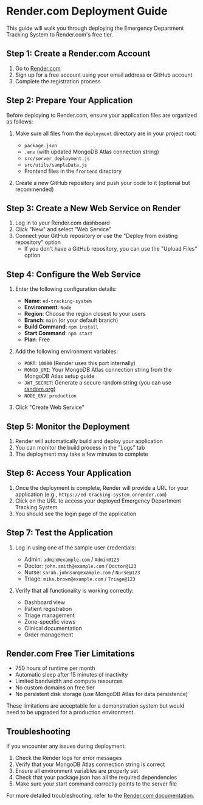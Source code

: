 # Render.com Deployment Guide

This guide will walk you through deploying the Emergency Department Tracking System to Render.com's free tier.

## Step 1: Create a Render.com Account

1. Go to [Render.com](https://render.com/)
2. Sign up for a free account using your email address or GitHub account
3. Complete the registration process

## Step 2: Prepare Your Application

Before deploying to Render.com, ensure your application files are organized as follows:

1. Make sure all files from the `deployment` directory are in your project root:
   - `package.json`
   - `.env` (with updated MongoDB Atlas connection string)
   - `src/server_deployment.js`
   - `src/utils/sampleData.js`
   - Frontend files in the `frontend` directory

2. Create a new GitHub repository and push your code to it (optional but recommended)

## Step 3: Create a New Web Service on Render

1. Log in to your Render.com dashboard
2. Click "New" and select "Web Service"
3. Connect your GitHub repository or use the "Deploy from existing repository" option
   - If you don't have a GitHub repository, you can use the "Upload Files" option

## Step 4: Configure the Web Service

1. Enter the following configuration details:
   - **Name**: `ed-tracking-system`
   - **Environment**: `Node`
   - **Region**: Choose the region closest to your users
   - **Branch**: `main` (or your default branch)
   - **Build Command**: `npm install`
   - **Start Command**: `npm start`
   - **Plan**: Free

2. Add the following environment variables:
   - `PORT`: `10000` (Render uses this port internally)
   - `MONGO_URI`: Your MongoDB Atlas connection string from the MongoDB Atlas setup guide
   - `JWT_SECRET`: Generate a secure random string (you can use [random.org](https://www.random.org/strings/))
   - `NODE_ENV`: `production`

3. Click "Create Web Service"

## Step 5: Monitor the Deployment

1. Render will automatically build and deploy your application
2. You can monitor the build process in the "Logs" tab
3. The deployment may take a few minutes to complete

## Step 6: Access Your Application

1. Once the deployment is complete, Render will provide a URL for your application (e.g., `https://ed-tracking-system.onrender.com`)
2. Click on the URL to access your deployed Emergency Department Tracking System
3. You should see the login page of the application

## Step 7: Test the Application

1. Log in using one of the sample user credentials:
   - Admin: `admin@example.com` / `Admin@123`
   - Doctor: `john.smith@example.com` / `Doctor@123`
   - Nurse: `sarah.johnson@example.com` / `Nurse@123`
   - Triage: `mike.brown@example.com` / `Triage@123`

2. Verify that all functionality is working correctly:
   - Dashboard view
   - Patient registration
   - Triage management
   - Zone-specific views
   - Clinical documentation
   - Order management

## Render.com Free Tier Limitations

- 750 hours of runtime per month
- Automatic sleep after 15 minutes of inactivity
- Limited bandwidth and compute resources
- No custom domains on free tier
- No persistent disk storage (use MongoDB Atlas for data persistence)

These limitations are acceptable for a demonstration system but would need to be upgraded for a production environment.

## Troubleshooting

If you encounter any issues during deployment:

1. Check the Render logs for error messages
2. Verify that your MongoDB Atlas connection string is correct
3. Ensure all environment variables are properly set
4. Check that your package.json has all the required dependencies
5. Make sure your start command correctly points to the server file

For more detailed troubleshooting, refer to the [Render.com documentation](https://render.com/docs).
